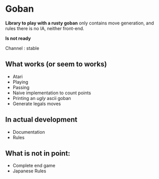 # Goban

**Library to play with a rusty goban** only contains move generation, and rules there is no IA, neither
front-end.

**Is not ready**

Channel : stable

## What works (or seem to works)
- Atari
- Playing
- Passing
- Naive implementation to count points
- Printing an *ugly* ascii goban
- Generate legals moves

## In actual development
- Documentation
- Rules

## What is not in point:
- Complete end game
- Japanese Rules
